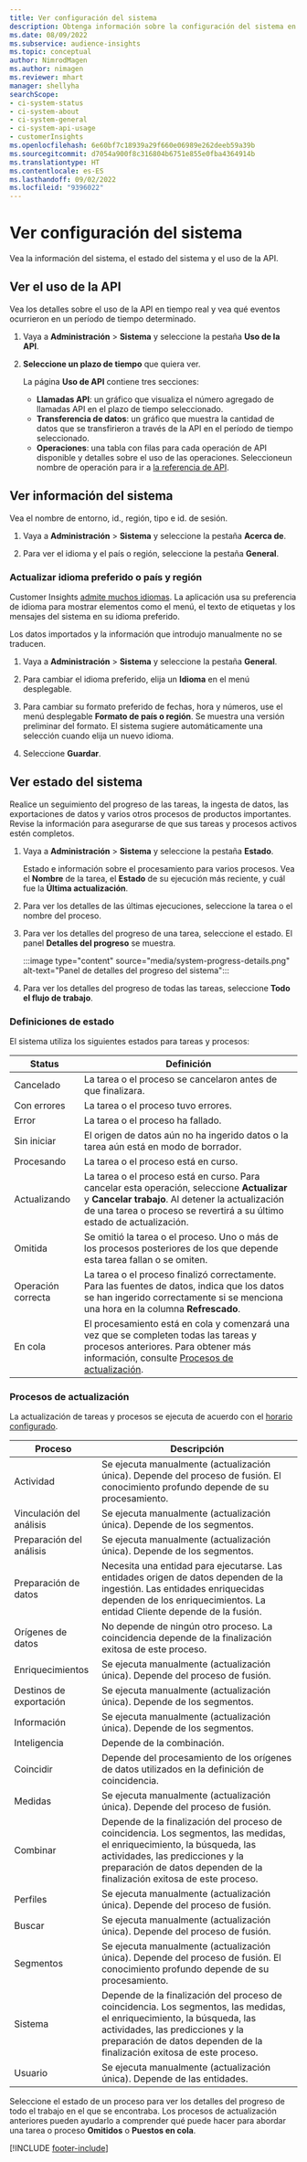 ```yaml
---
title: Ver configuración del sistema
description: Obtenga información sobre la configuración del sistema en Dynamics 365 Customer Insights.
ms.date: 08/09/2022
ms.subservice: audience-insights
ms.topic: conceptual
author: NimrodMagen
ms.author: nimagen
ms.reviewer: mhart
manager: shellyha
searchScope:
- ci-system-status
- ci-system-about
- ci-system-general
- ci-system-api-usage
- customerInsights
ms.openlocfilehash: 6e60bf7c18939a29f660e06989e262deeb59a39b
ms.sourcegitcommit: d7054a900f8c316804b6751e855e0fba4364914b
ms.translationtype: HT
ms.contentlocale: es-ES
ms.lasthandoff: 09/02/2022
ms.locfileid: "9396022"
---
```

# <a name="view-system-configuration"></a>Ver configuración del sistema

Vea la información del sistema, el estado del sistema y el uso de la API.

## <a name="view-api-usage"></a>Ver el uso de la API

Vea los detalles sobre el uso de la API en tiempo real y vea qué eventos ocurrieron en un período de tiempo determinado.

1. Vaya a **Administración** > **Sistema** y seleccione la pestaña **Uso de la API**.

1. **Seleccione un plazo de tiempo** que quiera ver.

   La página **Uso de API** contiene tres secciones:

   - **Llamadas API**: un gráfico que visualiza el número agregado de llamadas API en el plazo de tiempo seleccionado.
   - **Transferencia de datos**: un gráfico que muestra la cantidad de datos que se transfirieron a través de la API en el período de tiempo seleccionado.
   - **Operaciones**: una tabla con filas para cada operación de API disponible y detalles sobre el uso de las operaciones. Seleccioneun nombre de operación para ir a [la referencia de API](https://developer.ci.ai.dynamics.com/api-details#api=CustomerInsights&operation=Get-all-instances).

## <a name="view-system-information"></a>Ver información del sistema

Vea el nombre de entorno, id., región, tipo e id. de sesión.

1. Vaya a **Administración** > **Sistema** y seleccione la pestaña **Acerca de**.

1. Para ver el idioma y el país o región, seleccione la pestaña **General**.

### <a name="update-preferred-language-or-countryregion"></a>Actualizar idioma preferido o país y región

Customer Insights [admite muchos idiomas](/dynamics365/get-started/availability). La aplicación usa su preferencia de idioma para mostrar elementos como el menú, el texto de etiquetas y los mensajes del sistema en su idioma preferido.

Los datos importados y la información que introdujo manualmente no se traducen.

1. Vaya a **Administración** > **Sistema** y seleccione la pestaña **General**.

1. Para cambiar el idioma preferido, elija un **Idioma** en el menú desplegable.

1. Para cambiar su formato preferido de fechas, hora y números, use el menú desplegable **Formato de país o región**. Se muestra una versión preliminar del formato. El sistema sugiere automáticamente una selección cuando elija un nuevo idioma.

1. Seleccione **Guardar**.

## <a name="view-system-status"></a>Ver estado del sistema

Realice un seguimiento del progreso de las tareas, la ingesta de datos, las exportaciones de datos y varios otros procesos de productos importantes. Revise la información para asegurarse de que sus tareas y procesos activos estén completos.

1. Vaya a **Administración** > **Sistema** y seleccione la pestaña **Estado**.

   Estado e información sobre el procesamiento para varios procesos. Vea el **Nombre** de la tarea, el **Estado** de su ejecución más reciente, y cuál fue la **Última actualización**.

1. Para ver los detalles de las últimas ejecuciones, seleccione la tarea o el nombre del proceso.

1. Para ver los detalles del progreso de una tarea, seleccione el estado. El panel **Detalles del progreso** se muestra.

   :::image type="content" source="media/system-progress-details.png" alt-text="Panel de detalles del progreso del sistema":::

1. Para ver los detalles del progreso de todas las tareas, seleccione **Todo el flujo de trabajo**.

### <a name="status-definitions"></a>Definiciones de estado

El sistema utiliza los siguientes estados para tareas y procesos:

|Status  |Definición  |
|---------|---------|
|Cancelado |La tarea o el proceso se cancelaron antes de que finalizara.   |
|Con errores   |La tarea o el proceso tuvo errores.         |
|Error  |La tarea o el proceso ha fallado.  |
|Sin iniciar   |El origen de datos aún no ha ingerido datos o la tarea aún está en modo de borrador.         |
|Procesando  |La tarea o el proceso está en curso.  |
|Actualizando    |La tarea o el proceso está en curso. Para cancelar esta operación, seleccione **Actualizar** y **Cancelar trabajo**. Al detener la actualización de una tarea o proceso se revertirá a su último estado de actualización.       |
|Omitida  |Se omitió la tarea o el proceso. Uno o más de los procesos posteriores de los que depende esta tarea fallan o se omiten.|
|Operación correcta  |La tarea o el proceso finalizó correctamente. Para las fuentes de datos, indica que los datos se han ingerido correctamente si se menciona una hora en la columna **Refrescado**.|
|En cola | El procesamiento está en cola y comenzará una vez que se completen todas las tareas y procesos anteriores. Para obtener más información, consulte [Procesos de actualización](#refresh-processes).|

### <a name="refresh-processes"></a>Procesos de actualización

La actualización de tareas y procesos se ejecuta de acuerdo con el [horario configurado](schedule-refresh.md).

|Proceso  |Descripción  |
|---------|---------|
|Actividad  |Se ejecuta manualmente (actualización única). Depende del proceso de fusión. El conocimiento profundo depende de su procesamiento.|
|Vinculación del análisis |Se ejecuta manualmente (actualización única). Depende de los segmentos.  |
|Preparación del análisis |Se ejecuta manualmente (actualización única). Depende de los segmentos.  |
|Preparación de datos   |Necesita una entidad para ejecutarse. Las entidades origen de datos dependen de la ingestión. Las entidades enriquecidas dependen de los enriquecimientos. La entidad Cliente depende de la fusión.  |
|Orígenes de datos   |No depende de ningún otro proceso. La coincidencia depende de la finalización exitosa de este proceso.  |
|Enriquecimientos   |Se ejecuta manualmente (actualización única). Depende del proceso de fusión. |
|Destinos de exportación |Se ejecuta manualmente (actualización única). Depende de los segmentos.  |
|Información |Se ejecuta manualmente (actualización única). Depende de los segmentos.  |
|Inteligencia   |Depende de la combinación.   |
|Coincidir |Depende del procesamiento de los orígenes de datos utilizados en la definición de coincidencia.      |
|Medidas  |Se ejecuta manualmente (actualización única). Depende del proceso de fusión.  |
|Combinar   |Depende de la finalización del proceso de coincidencia. Los segmentos, las medidas, el enriquecimiento, la búsqueda, las actividades, las predicciones y la preparación de datos dependen de la finalización exitosa de este proceso.   |
|Perfiles   |Se ejecuta manualmente (actualización única). Depende del proceso de fusión. |
|Buscar   |Se ejecuta manualmente (actualización única). Depende del proceso de fusión. |
|Segmentos  |Se ejecuta manualmente (actualización única). Depende del proceso de fusión. El conocimiento profundo depende de su procesamiento.|
|Sistema   |Depende de la finalización del proceso de coincidencia. Los segmentos, las medidas, el enriquecimiento, la búsqueda, las actividades, las predicciones y la preparación de datos dependen de la finalización exitosa de este proceso.   |
|Usuario  |Se ejecuta manualmente (actualización única). Depende de las entidades.  |

Seleccione el estado de un proceso para ver los detalles del progreso de todo el trabajo en el que se encontraba. Los procesos de actualización anteriores pueden ayudarlo a comprender qué puede hacer para abordar una tarea o proceso **Omitidos** o **Puestos en cola**.


[!INCLUDE [footer-include](includes/footer-banner.md)]
